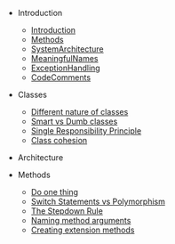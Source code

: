 * Introduction

    * [Introduction](docs/Intro.md)
    * [Methods](docs/Methods.md)
    * [SystemArchitecture](docs/SystemArchitecture.md)
    * [MeaningfulNames](docs/MeaningfulNames.md)
    * [ExceptionHandling](docs/ExceptionHandling.md)
    * [CodeComments](docs/CodeComments.md)    
    
* Classes
    * [Different nature of classes](docs/classes/nature.md)
    * [Smart vs Dumb classes](docs/classes/smart-v-dumb.md)
    * [Single Responsibility Principle](docs/classes/single-responsibility.md)
    * [Class cohesion](docs/classes/cohesion.md)

* Architecture
  
* Methods
    * [Do one thing](docs/methods/one-thing.md)
    * [Switch Statements vs Polymorphism](docs/methods/switch-polymorphism.md)
    * [The Stepdown Rule](docs/methods/stepdown-rule.md)
    * [Naming method arguments](docs/methods/argument-name.md)
    * [Creating extension methods](docs/methods/extension-methods.md)
